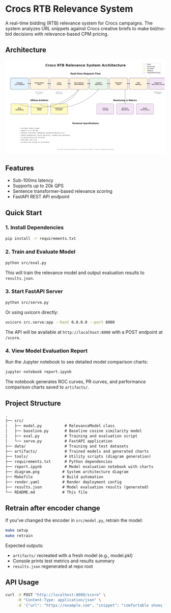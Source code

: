 # Crocs RTB Relevance System

A real-time bidding (RTB) relevance system for Crocs campaigns. The system analyzes URL snippets against Crocs creative briefs to make bid/no-bid decisions with relevance-based CPM pricing.

## Architecture

![RTB System Architecture](diagram.png)

## Features

- Sub-100ms latency
- Supports up to 20k QPS
- Sentence transformer-based relevance scoring
- FastAPI REST API endpoint

## Quick Start

### 1. Install Dependencies

```bash
pip install -r requirements.txt
```

### 2. Train and Evaluate Model

```bash
python src/eval.py
```

This will train the relevance model and output evaluation results to `results.json`.

### 3. Start FastAPI Server

```bash
python src/serve.py
```

Or using uvicorn directly:

```bash
uvicorn src.serve:app --host 0.0.0.0 --port 8000
```

The API will be available at `http://localhost:8000` with a POST endpoint at `/score`.

### 4. View Model Evaluation Report

Run the Jupyter notebook to see detailed model comparison charts:

```bash
jupyter notebook report.ipynb
```

The notebook generates ROC curves, PR curves, and performance comparison charts saved to `artifacts/`.

## Project Structure

```
.
├── src/
│   ├── model.py          # RelevanceModel class
│   ├── baseline.py       # Baseline cosine similarity model
│   ├── eval.py           # Training and evaluation script
│   └── serve.py          # FastAPI application
├── data/                 # Training and test datasets
├── artifacts/            # Trained models and generated charts
├── tools/                # Utility scripts (diagram generation)
├── requirements.txt      # Python dependencies
├── report.ipynb          # Model evaluation notebook with charts
├── diagram.png          # System architecture diagram
├── Makefile             # Build automation
├── render.yaml          # Render deployment config
├── results.json         # Model evaluation results (generated)
└── README.md            # This file
```

## Retrain after encoder change

If you've changed the encoder in `src/model.py`, retrain the model:

```bash
make setup
make retrain
```

Expected outputs:
- `artifacts/` recreated with a fresh model (e.g., model.pkl)
- Console prints test metrics and results summary
- `results.json` regenerated at repo root

## API Usage

```bash
curl -X POST "http://localhost:8000/score" \
     -H "Content-Type: application/json" \
     -d '{"url": "https://example.com", "snippet": "comfortable shoes for outdoor activities"}'
```
